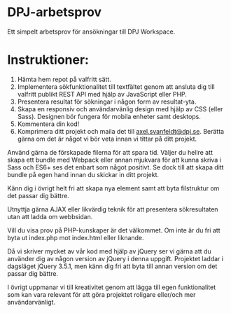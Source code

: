 # DPJ-arbetsprov
Ett simpelt arbetsprov för ansökningar till DPJ Workspace.

# Instruktioner:
1. Hämta hem repot på valfritt sätt.
2. Implementera sökfunktionalitet till textfältet genom att ansluta dig till valfritt publikt REST API med hjälp av JavaScript eller PHP.
3. Presentera resultat för sökningar i någon form av resultat-yta.
4. Skapa en responsiv och användarvänlig design med hjälp av CSS (eller Sass). Designen bör fungera för mobila enheter samt desktops.
5. Kommentera din kod!
6. Komprimera ditt projekt och maila det till axel.svanfeldt@dpj.se. Berätta gärna om det är något vi bör veta innan vi tittar på ditt projekt.

Använd gärna de förskapade filerna för att spara tid. Väljer du hellre att skapa ett bundle med Webpack eller annan mjukvara för att kunna skriva i Sass och ES6+ ses det enbart som något positivt. Se dock till att skapa ditt bundle på egen hand innan du skickar in ditt projekt.

Känn dig i övrigt helt fri att skapa nya element samt att byta filstruktur om det passar dig bättre.

Utnyttja gärna AJAX eller likvärdig teknik för att presentera sökresultaten utan att ladda om webbsidan.

Vill du visa prov på PHP-kunskaper är det välkommet. Om inte är du fri att byta ut index.php mot index.html eller liknande.

Då vi skriver mycket av vår kod med hjälp av jQuery ser vi gärna att du använder dig av någon version av jQuery i denna uppgift. Projektet laddar i dagsläget jQuery 3.5.1, men känn dig fri att byta till annan version om det passar dig bättre.

I övrigt uppmanar vi till kreativitet genom att lägga till egen funktionalitet som kan vara relevant för att göra projektet roligare eller/och mer användarvänligt.
